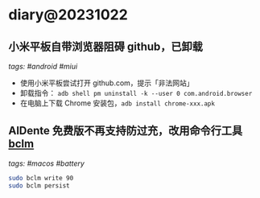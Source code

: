 # diary@20231022

## 小米平板自带浏览器阻碍 github，已卸载
_tags: #android #miui_

- 使用小米平板尝试打开 github.com，提示「非法网站」
- 卸载指令： `adb shell pm uninstall -k --user 0 com.android.browser`
- 在电脑上下载 Chrome 安装包，`adb install chrome-xxx.apk`

## AlDente 免费版不再支持防过充，改用命令行工具 [bclm](https://github.com/zackelia/bclm)
_tags: #macos #battery_

```bash
sudo bclm write 90
sudo bclm persist
```
